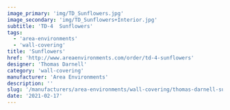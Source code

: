 ```yaml
---
image_primary: 'img/TD_Sunflowers.jpg'
image_secondary: 'img/TD_Sunflowers+Interior.jpg'
subtitle: 'TD-4  Sunflowers'
tags:
  - 'area-environments'
  - 'wall-covering'
title: 'Sunflowers'
href: 'http://www.areaenvironments.com/order/td-4-sunflowers'
designer: 'Thomas Darnell'
category: 'wall-covering'
manufacturer: 'Area Environments'
description: ''
slug: '/manufacturers/area-environments/wall-covering/thomas-darnell-sunflowers'
date: '2021-02-17'
---
```

